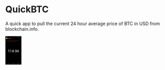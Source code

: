 QuickBTC
========
A quick app to pull the current 24 hour average price of BTC in USD from blockchain.info.

<img src="Screenshot.png" alt="Screenshot of QuickBTC" style="width: 50px;"/>
